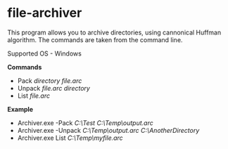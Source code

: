 # file-archiver

This program allows you to archive directories, using cannonical Huffman algorithm.
The commands are taken from the command line.

Supported OS - Windows

**Commands**
* Pack *directory* *file.arc*
* Unpack *file.arc* *directory*
* List *file.arc*

**Example**

* Archiver.exe -Pack *C:\Test* *C:\Temp\output.arc*
* Archiver.exe -Unpack *C:\Temp\output.arc* *C:\AnotherDirectory*
* Archiver.exe List *C:\Temp\myfile.arc*



